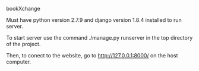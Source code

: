bookXchange

Must have python version 2.7.9 and django version 1.8.4 installed to run server.

To start server use the command ./manage.py runserver in the top directory of the project.

Then, to conect to the website, go to http://127.0.0.1:8000/ on the host computer.
